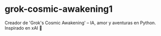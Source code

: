 # grok-cosmic-awakening1
Creador de 'Grok's Cosmic Awakening' – IA, amor y aventuras en Python. Inspirado en xAI 🚀

